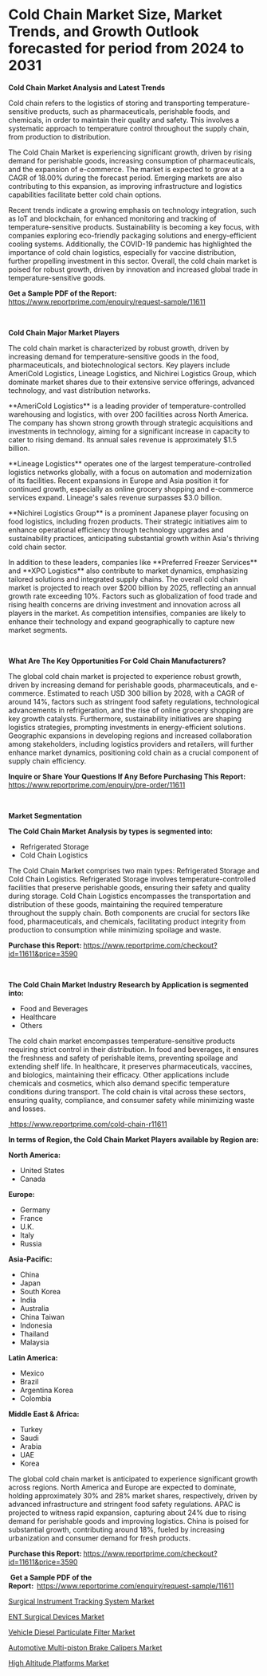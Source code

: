 <p><h1>Cold Chain Market Size, Market Trends, and Growth Outlook forecasted for period from 2024 to 2031</h1></p><p><strong>Cold Chain Market Analysis and Latest Trends</strong></p>
<p><p>Cold chain refers to the logistics of storing and transporting temperature-sensitive products, such as pharmaceuticals, perishable foods, and chemicals, in order to maintain their quality and safety. This involves a systematic approach to temperature control throughout the supply chain, from production to distribution.</p><p>The Cold Chain Market is experiencing significant growth, driven by rising demand for perishable goods, increasing consumption of pharmaceuticals, and the expansion of e-commerce. The market is expected to grow at a CAGR of 18.00% during the forecast period. Emerging markets are also contributing to this expansion, as improving infrastructure and logistics capabilities facilitate better cold chain options.</p><p>Recent trends indicate a growing emphasis on technology integration, such as IoT and blockchain, for enhanced monitoring and tracking of temperature-sensitive products. Sustainability is becoming a key focus, with companies exploring eco-friendly packaging solutions and energy-efficient cooling systems. Additionally, the COVID-19 pandemic has highlighted the importance of cold chain logistics, especially for vaccine distribution, further propelling investment in this sector. Overall, the cold chain market is poised for robust growth, driven by innovation and increased global trade in temperature-sensitive goods.</p></p>
<p><strong>Get a Sample PDF of the Report:&nbsp;</strong> <a href="https://www.reportprime.com/enquiry/request-sample/11611">https://www.reportprime.com/enquiry/request-sample/11611</a></p>
<p>&nbsp;</p>
<p><strong>Cold Chain Major Market Players</strong></p>
<p><p>The cold chain market is characterized by robust growth, driven by increasing demand for temperature-sensitive goods in the food, pharmaceuticals, and biotechnological sectors. Key players include AmeriCold Logistics, Lineage Logistics, and Nichirei Logistics Group, which dominate market shares due to their extensive service offerings, advanced technology, and vast distribution networks.</p><p>**AmeriCold Logistics** is a leading provider of temperature-controlled warehousing and logistics, with over 200 facilities across North America. The company has shown strong growth through strategic acquisitions and investments in technology, aiming for a significant increase in capacity to cater to rising demand. Its annual sales revenue is approximately $1.5 billion.</p><p>**Lineage Logistics** operates one of the largest temperature-controlled logistics networks globally, with a focus on automation and modernization of its facilities. Recent expansions in Europe and Asia position it for continued growth, especially as online grocery shopping and e-commerce services expand. Lineage's sales revenue surpasses $3.0 billion.</p><p>**Nichirei Logistics Group** is a prominent Japanese player focusing on food logistics, including frozen products. Their strategic initiatives aim to enhance operational efficiency through technology upgrades and sustainability practices, anticipating substantial growth within Asia's thriving cold chain sector.</p><p>In addition to these leaders, companies like **Preferred Freezer Services** and **XPO Logistics** also contribute to market dynamics, emphasizing tailored solutions and integrated supply chains. The overall cold chain market is projected to reach over $200 billion by 2025, reflecting an annual growth rate exceeding 10%. Factors such as globalization of food trade and rising health concerns are driving investment and innovation across all players in the market. As competition intensifies, companies are likely to enhance their technology and expand geographically to capture new market segments.</p></p>
<p>&nbsp;</p>
<p><strong>What Are The Key Opportunities For Cold Chain Manufacturers?</strong></p>
<p><p>The global cold chain market is projected to experience robust growth, driven by increasing demand for perishable goods, pharmaceuticals, and e-commerce. Estimated to reach USD 300 billion by 2028, with a CAGR of around 14%, factors such as stringent food safety regulations, technological advancements in refrigeration, and the rise of online grocery shopping are key growth catalysts. Furthermore, sustainability initiatives are shaping logistics strategies, prompting investments in energy-efficient solutions. Geographic expansions in developing regions and increased collaboration among stakeholders, including logistics providers and retailers, will further enhance market dynamics, positioning cold chain as a crucial component of supply chain efficiency.</p></p>
<p><strong>Inquire or Share Your Questions If Any Before Purchasing This Report:</strong> <a href="https://www.reportprime.com/enquiry/pre-order/11611">https://www.reportprime.com/enquiry/pre-order/11611</a></p>
<p>&nbsp;</p>
<p><strong>Market Segmentation</strong></p>
<p><strong>The Cold Chain Market Analysis by types is segmented into:</strong></p>
<p><ul><li>Refrigerated Storage</li><li>Cold Chain Logistics</li></ul></p>
<p><p>The Cold Chain Market comprises two main types: Refrigerated Storage and Cold Chain Logistics. Refrigerated Storage involves temperature-controlled facilities that preserve perishable goods, ensuring their safety and quality during storage. Cold Chain Logistics encompasses the transportation and distribution of these goods, maintaining the required temperature throughout the supply chain. Both components are crucial for sectors like food, pharmaceuticals, and chemicals, facilitating product integrity from production to consumption while minimizing spoilage and waste.</p></p>
<p><strong>Purchase this Report:&nbsp;</strong><a href="https://www.reportprime.com/checkout?id=11611&price=3590">https://www.reportprime.com/checkout?id=11611&price=3590</a></p>
<p>&nbsp;</p>
<p><strong>The Cold Chain Market Industry Research by Application is segmented into:</strong></p>
<p><ul><li>Food and Beverages</li><li>Healthcare</li><li>Others</li></ul></p>
<p><p>The cold chain market encompasses temperature-sensitive products requiring strict control in their distribution. In food and beverages, it ensures the freshness and safety of perishable items, preventing spoilage and extending shelf life. In healthcare, it preserves pharmaceuticals, vaccines, and biologics, maintaining their efficacy. Other applications include chemicals and cosmetics, which also demand specific temperature conditions during transport. The cold chain is vital across these sectors, ensuring quality, compliance, and consumer safety while minimizing waste and losses.</p></p>
<p><a href="https://www.reportprime.com/cold-chain-r11611">&nbsp;https://www.reportprime.com/cold-chain-r11611</a></p>
<p><strong>In terms of Region, the Cold Chain Market Players available by Region are:</strong></p>
<p>
    <p> <strong> North America: </strong>
        <ul>
            <li>United States</li>
            <li>Canada</li>
        </ul>
        </p> 
    <p> <strong> Europe: </strong>
        <ul>
            <li>Germany</li>
            <li>France</li>
            <li>U.K.</li>
            <li>Italy</li>
            <li>Russia</li>
        </ul>
        </p> 
    <p> <strong> Asia-Pacific: </strong>
        <ul>
            <li>China</li>
            <li>Japan</li>
            <li>South Korea</li>
            <li>India</li>
            <li>Australia</li>
            <li>China Taiwan</li>
            <li>Indonesia</li>
            <li>Thailand</li>
            <li>Malaysia</li>
        </ul>
        </p> 
    <p> <strong> Latin America: </strong>
        <ul>
            <li>Mexico</li>
            <li>Brazil</li>
            <li>Argentina Korea</li>
            <li>Colombia</li>
        </ul>
        </p> 
    <p> <strong> Middle East & Africa: </strong>
        <ul>
            <li>Turkey</li>
            <li>Saudi</li>
            <li>Arabia</li>
            <li>UAE</li>
            <li>Korea</li>
        </ul>
    </p>
    </p>
<p><p>The global cold chain market is anticipated to experience significant growth across regions. North America and Europe are expected to dominate, holding approximately 30% and 28% market shares, respectively, driven by advanced infrastructure and stringent food safety regulations. APAC is projected to witness rapid expansion, capturing about 24% due to rising demand for perishable goods and improving logistics. China is poised for substantial growth, contributing around 18%, fueled by increasing urbanization and consumer demand for fresh products.</p></p>
<p><strong>Purchase this Report: </strong><a href="https://www.reportprime.com/checkout?id=11611&price=3590">https://www.reportprime.com/checkout?id=11611&price=3590</a></p>
<p>&nbsp;<strong>Get a Sample PDF of the Report:&nbsp;&nbsp;</strong><a href="https://www.reportprime.com/enquiry/request-sample/11611">https://www.reportprime.com/enquiry/request-sample/11611</a></p>
<p><strong></strong></p>
<p><p><a href="https://www.linkedin.com/pulse/surgical-instrument-tracking-system-market-size-growing-fgkhe?trackingId=piJlbY%2BXSZGfwBjt9bRq2w%3D%3D">Surgical Instrument Tracking System Market</a></p><p><a href="https://www.linkedin.com/pulse/how-regional-global-trends-shaping-ent-surgical-devices-2ujie?trackingId=CocJIGHUSVC1%2BfvCUMBiTA%3D%3D">ENT Surgical Devices Market</a></p><p><a href="https://issuu.com/reportprime-2/docs/vehicle-diesel-particulate-filter-m_9e76b21409acba">Vehicle Diesel Particulate Filter Market</a></p><p><a href="https://issuu.com/reportprime-2/docs/automotive-multi-piston-brake-calip_be7388c5fe7a1b">Automotive Multi-piston Brake Calipers Market</a></p><p><a href="https://medium.com/@johnsantos2562/the-high-altitude-platforms-market-has-experienced-impressive-growth-in-recent-years-expanding-5232dbfcbf78">High Altitude Platforms Market</a></p></p>